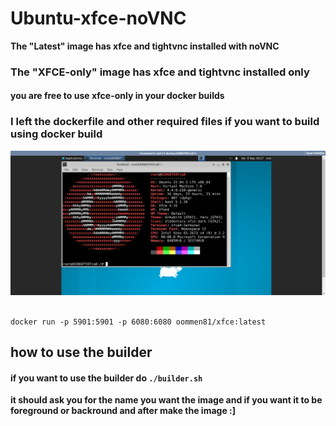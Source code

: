# Ubuntu-xfce-noVNC

**The "Latest" image has  xfce and tightvnc installed with noVNC** 

### The "XFCE-only" image has xfce and tightvnc installed only ###

#### you are free to use xfce-only in your docker builds ####

  ### I left the dockerfile and other required files if you want to build using docker build ###

  <img src="https://raw.githubusercontent.com/oommen-k8/Ubuntu-xfce-noVNC/main/picture.png" alt="docker container running">
<br><br/>

```
docker run -p 5901:5901 -p 6080:6080 oommen81/xfce:latest
```

## how to use the builder

#### if you want to use the builder do `./builder.sh` ####


**it should ask you for the name you want the image and if you want it to be foreground or backround and after make the image :]**
